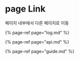 # page Link

페이지 내부에서 다른 페이지로 이동

{% page-ref page="log.md" %}

{% page-ref page="api.md" %}

{% page-ref page="guide.md" %}

